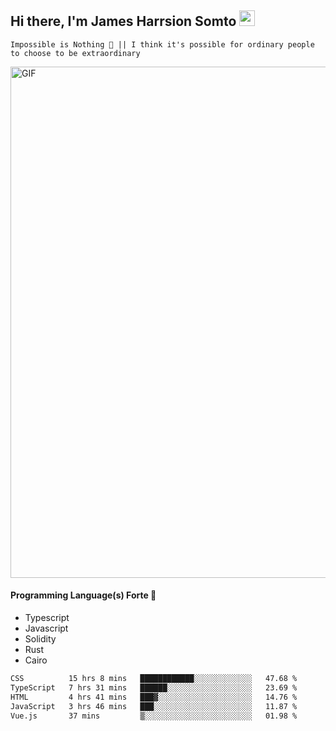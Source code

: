 ## Hi there, I'm James Harrsion Somto <img src="https://media.giphy.com/media/hvRJCLFzcasrR4ia7z/giphy.gif" width="25px">

`Impossible is Nothing 🚀 || I think it's possible for ordinary people to choose to be extraordinary`

 
<img align="center" alt="GIF" src="https://github.com/Gapur/Gapur/blob/master/coding.gif?raw=true" width="818px" height="818px" />


#### Programming Language(s) Forte 🚀
- Typescript
- Javascript
- Solidity
- Rust
- Cairo



<!--START_SECTION:waka-->

```txt
CSS          15 hrs 8 mins   ████████████░░░░░░░░░░░░░   47.68 %
TypeScript   7 hrs 31 mins   ██████░░░░░░░░░░░░░░░░░░░   23.69 %
HTML         4 hrs 41 mins   ███▓░░░░░░░░░░░░░░░░░░░░░   14.76 %
JavaScript   3 hrs 46 mins   ███░░░░░░░░░░░░░░░░░░░░░░   11.87 %
Vue.js       37 mins         ▒░░░░░░░░░░░░░░░░░░░░░░░░   01.98 %
```

<!--END_SECTION:waka-->
<br />
<br />
<br />







